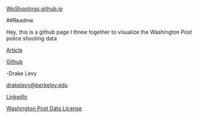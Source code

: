 [WpShootings.github.io](WpShootings.github.io)

##Readme

Hey, this is a github page I threw together to visualize the Washington Post police shooting data

[Article](http://www.washingtonpost.com/national/how-the-washington-post-is-examining-police-shootings-in-the-us/2015/06/29/f42c10b2-151b-11e5-9518-f9e0a8959f32_story.html)

[Github](https://github.com/washingtonpost/data-police-shootings)

-Drake Levy

<drakelevy@berkeley.edu>

[LinkedIn](https://www.linkedin.com/in/drakelevy)

[Washington Post Data License](https://github.com/washingtonpost/data-police-shootings/blob/master/LICENSE)
